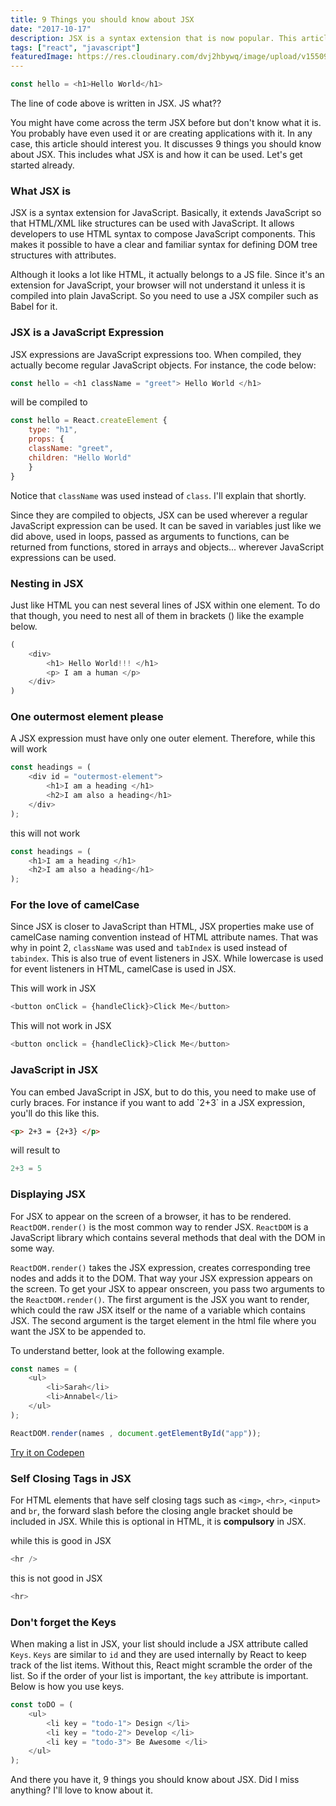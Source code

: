 ```yaml
---
title: 9 Things you should know about JSX
date: "2017-10-17"
description: JSX is a syntax extension that is now popular. This article works you through nine facts about JSX that you should know.
tags: ["react", "javascript"]
featuredImage: https://res.cloudinary.com/dvj2hbywq/image/upload/v1550930072/potrait.jpg
---
```

```js
const hello = <h1>Hello World</h1>
```
The line of code above is written in JSX. JS what??

You might have come across the term JSX before but don't know what it is. You probably have even used it or are creating applications with it. In any case, this article should interest you. It discusses 9 things you should know about JSX. This includes what JSX is and how it can be used. Let's get started already.

<h3> What JSX is </h3>
<p>JSX is a syntax extension for JavaScript. Basically, it extends JavaScript so that HTML/XML like structures can be used with JavaScript. It allows developers to use HTML syntax to compose JavaScript components. This makes it possible to have a clear and familiar syntax for defining DOM tree structures with attributes.</p>

Although it looks a lot like HTML, it actually belongs to a JS file. Since it's an extension for JavaScript, your browser will not understand it unless it is compiled into plain JavaScript. So you need to use a JSX compiler such as Babel for it.

<h3>JSX is a JavaScript Expression</h3>
JSX expressions are JavaScript expressions too. When compiled, they actually become regular JavaScript objects. For instance, the code below:

```js
const hello = <h1 className = "greet"> Hello World </h1>
```

will be compiled to
```js
const hello = React.createElement {
	type: "h1",
	props: {
	className: "greet",  
	children: "Hello World" 
	}
}
```
Notice that `className` was used instead of `class`. I'll explain that shortly.

Since they are compiled to objects, JSX can be used wherever a regular JavaScript expression can be used. It can be saved in variables just like we did above, used in loops, passed as arguments to functions, can be returned from functions, stored in arrays and objects... wherever JavaScript expressions can be used. 

<h3> Nesting in JSX </h3>
Just like HTML you can nest several lines of JSX within one element. To do that though, you need to nest all of them in brackets () like the example below.

```js        
(
	<div>
		<h1> Hello World!!! </h1>
		<p> I am a human </p>
	</div>
)       
```

<h3>One outermost element please</h3>
A JSX expression must have only one outer element. Therefore, while this will work

```js
const headings = (
	<div id = "outermost-element">
		<h1>I am a heading </h1>
		<h2>I am also a heading</h1> 
	</div>
);
```

this will not work

```js   
const headings = (
	<h1>I am a heading </h1>
	<h2>I am also a heading</h1>
);
```

<h3> For the love of camelCase </h3>

Since JSX is closer to JavaScript than HTML, JSX properties make use of camelCase naming convention instead of HTML attribute names. That was why in point 2, `className` was used and `tabIndex` is used instead of `tabindex`. This is also true of event listeners in JSX. While lowercase is used for event listeners in HTML, camelCase is used in JSX.
        

This will work in JSX

```js
<button onClick = {handleClick}>Click Me</button>
```
        
This will not work in JSX

```js
<button onclick = {handleClick}>Click Me</button>
```


<h3>JavaScript in JSX</h3>
You can embed JavaScript in JSX, but to do this, you need to make use of curly braces. For instance if you want to add `2+3` in a JSX expression, you'll do this like this. 

```html
<p> 2+3 = {2+3} </p>
```

will result to 

```js
2+3 = 5
```

<h3>Displaying JSX</h3>

For JSX to appear on the screen of a browser, it has to be rendered. `ReactDOM.render()` is the most common way to render JSX. `ReactDOM` is a JavaScript library which contains several methods that deal with the DOM in some way.

`ReactDOM.render()` takes the JSX expression, creates corresponding tree nodes and adds it to the DOM. That way your JSX expression appears on the screen. To get your JSX to appear onscreen, you pass two arguments to the `ReactDOM.render()`. The first argument is the JSX you want to render, which could the raw JSX itself or the name of a variable which contains JSX. The second argument is the target element in the html file where you want the JSX to be appended to.

To understand better, look at the following example.
```js
const names = (
	<ul>
		<li>Sarah</li>
		<li>Annabel</li>
	</ul>
);

ReactDOM.render(names , document.getElementById("app"));
```
[Try it on Codepen](https://codepen.io/sayrah901/pen/dVwbzX)


<h3>Self Closing Tags in JSX</h3>

For HTML elements that have self closing tags such as `<img>`, `<hr>`, `<input>` and `br`, the forward slash before the closing angle bracket should be included in JSX. While this is optional in HTML, it is <b>compulsory</b> in JSX.

while this is good in JSX
```js
<hr />
```

this is not good in JSX

```js
<hr>
```

<h3>Don't forget the Keys</h3>

When making a list in JSX, your list should include a JSX attribute called `Keys`. `Keys` are similar to `id` and they are used internally by React to keep track of the list items. Without this, React might scramble the order of the list. So if the order of your list is important, the `key` attribute is important. Below is how you use keys.

```js
const toDO = (
	<ul>
		<li key = "todo-1"> Design </li>
		<li key = "todo-2"> Develop </li>
		<li key = "todo-3"> Be Awesome </li>
	</ul>
);
```

And there you have it, 9 things you should know about JSX. Did I miss anything? I'll love to know about it.